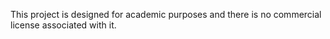 This project is designed for academic purposes and there is no commercial license associated with it. 
